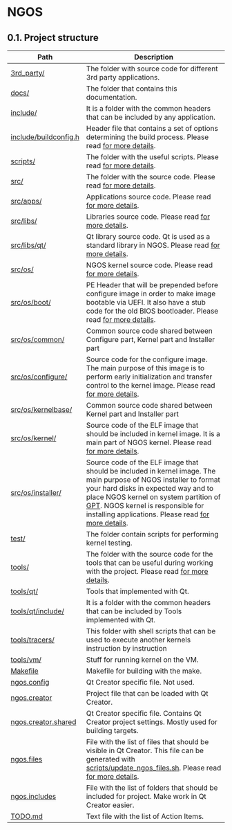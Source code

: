 NGOS
====

0.1. Project structure
----------------------

| Path                                                    | Description                                                                                                                                                                                                                                                                                                                                                                                                            |
| ------------------------------------------------------- | ---------------------------------------------------------------------------------------------------------------------------------------------------------------------------------------------------------------------------------------------------------------------------------------------------------------------------------------------------------------------------------------------------------------------- |
| [3rd_party/](../../../3rd_party/)                       | The folder with source code for different 3rd party applications.                                                                                                                                                                                                                                                                                                                                                      |
| [docs/](../../../docs/)                                 | The folder that contains this documentation.                                                                                                                                                                                                                                                                                                                                                                           |
| [include/](../../../include/)                           | It is a folder with the common headers that can be included by any application.                                                                                                                                                                                                                                                                                                                                        |
| [include/buildconfig.h](../../../include/buildconfig.h) | Header file that contains a set of options determining the build process. Please read [for more details](../3.%20Configuration/README.md).                                                                                                                                                                                                                                                                             |
| [scripts/](../../../scripts/)                           | The folder with the useful scripts. Please read [for more details](../8.%20Scripts/README.md).                                                                                                                                                                                                                                                                                                                         |
| [src/](../../../src/)                                   | The folder with the source code. Please read [for more details](../6.%20Source%20code/README.md).                                                                                                                                                                                                                                                                                                                      |
| [src/apps/](../../../src/apps/)                         | Applications source code. Please read [for more details](../6.%20Source%20code/3.%20Applications/README.md).                                                                                                                                                                                                                                                                                                           |
| [src/libs/](../../../src/libs/)                         | Libraries source code. Please read [for more details](../6.%20Source%20code/2.%20Libraries/README.md).                                                                                                                                                                                                                                                                                                                 |
| [src/libs/qt/](../../../src/libs/qt/)                   | Qt library source code. Qt is used as a standard library in NGOS. Please read [for more details](../6.%20Source%20code/2.%20Libraries/1.%20Qt/README.md).                                                                                                                                                                                                                                                              |
| [src/os/](../../../src/os/)                             | NGOS kernel source code. Please read [for more details](../6.%20Source%20code/1.%20NGOS/README.md).                                                                                                                                                                                                                                                                                                                    |
| [src/os/boot/](../../../src/os/boot/)                   | PE Header that will be prepended before configure image in order to make image bootable via UEFI. It also have a stub code for the old BIOS bootloader. Please read [for more details](../6.%20Source%20code/1.%20NGOS/1.%20Boot%20part/README.md).                                                                                                                                                                    |
| [src/os/common/](../../../src/os/common/)               | Common source code shared between Configure part, Kernel part and Installer part                                                                                                                                                                                                                                                                                                                                       |
| [src/os/configure/](../../../src/os/configure/)         | Source code for the configure image. The main purpose of this image is to perform early initialization and transfer control to the kernel image. Please read [for more details](../6.%20Source%20code/1.%20NGOS/2.%20Configure%20part/README.md).                                                                                                                                                                      |
| [src/os/kernelbase/](../../../src/os/kernelbase/)       | Common source code shared between Kernel part and Installer part                                                                                                                                                                                                                                                                                                                                                       |
| [src/os/kernel/](../../../src/os/kernel/)               | Source code of the ELF image that should be included in kernel image. It is a main part of NGOS kernel. Please read [for more details](../6.%20Source%20code/1.%20NGOS/3.%20Kernel%20part/README.md).                                                                                                                                                                                                                  |
| [src/os/installer/](../../../src/os/installer/)         | Source code of the ELF image that should be included in kernel image. The main purpose of NGOS installer to format your hard disks in expected way and to place NGOS kernel on system partition of [GPT](https://en.wikipedia.org/wiki/GUID_Partition_Table). NGOS kernel is responsible for installing applications. Please read [for more details](../6.%20Source%20code/1.%20NGOS/4.%20Installer%20part/README.md). |
| [test/](../../../test/)                                 | The folder contain scripts for performing kernel testing.                                                                                                                                                                                                                                                                                                                                                              |
| [tools/](../../../tools/)                               | The folder with the source code for the tools that can be useful during working with the project. Please read [for more details](../7.%20Tools/README.md).                                                                                                                                                                                                                                                             |
| [tools/qt/](../../../tools/qt/)                         | Tools that implemented with Qt.                                                                                                                                                                                                                                                                                                                                                                                        |
| [tools/qt/include/](../../../tools/qt/include/)         | It is a folder with the common headers that can be included by Tools implemented with Qt.                                                                                                                                                                                                                                                                                                                              |
| [tools/tracers/](../../../tools/tracers/)               | This folder with shell scripts that can be used to execute another kernels instruction by instruction                                                                                                                                                                                                                                                                                                                  |
| [tools/vm/](../../../tools/vm/)                         | Stuff for running kernel on the VM.                                                                                                                                                                                                                                                                                                                                                                                    |
| [Makefile](../../../Makefile)                           | Makefile for building with the make.                                                                                                                                                                                                                                                                                                                                                                                   |
| [ngos.config](../../../ngos.config)                     | Qt Creator specific file. Not used.                                                                                                                                                                                                                                                                                                                                                                                    |
| [ngos.creator](../../../ngos.creator)                   | Project file that can be loaded with Qt Creator.                                                                                                                                                                                                                                                                                                                                                                       |
| [ngos.creator.shared](../../../ngos.creator.shared)     | Qt Creator specific file. Contains Qt Creator project settings. Mostly used for building targets.                                                                                                                                                                                                                                                                                                                      |
| [ngos.files](../../../ngos.files)                       | File with the list of files that should be visible in Qt Creator. This file can be generated with [scripts/update_ngos_files.sh](../../../scripts/update_ngos_files.sh). Please read [for more details](../8.%20Scripts/README.md#update_ngos_filessh).                                                                                                                                                                |
| [ngos.includes](../../../ngos.includes)                 | File with the list of folders that should be included for project. Make work in Qt Creator easier.                                                                                                                                                                                                                                                                                                                     |
| [TODO.md](../../../TODO.md)                             | Text file with the list of Action Items.                                                                                                                                                                                                                                                                                                                                                                               |
